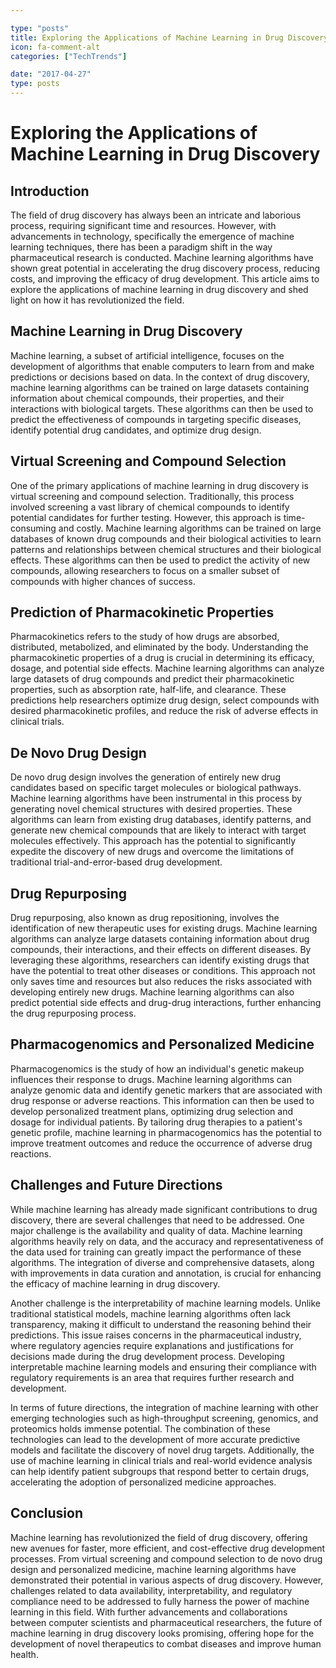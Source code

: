 ```yaml
---

type: "posts"
title: Exploring the Applications of Machine Learning in Drug Discovery
icon: fa-comment-alt
categories: ["TechTrends"]

date: "2017-04-27"
type: posts
---
```





# Exploring the Applications of Machine Learning in Drug Discovery

## Introduction

The field of drug discovery has always been an intricate and laborious process, requiring significant time and resources. However, with advancements in technology, specifically the emergence of machine learning techniques, there has been a paradigm shift in the way pharmaceutical research is conducted. Machine learning algorithms have shown great potential in accelerating the drug discovery process, reducing costs, and improving the efficacy of drug development. This article aims to explore the applications of machine learning in drug discovery and shed light on how it has revolutionized the field.

## Machine Learning in Drug Discovery

Machine learning, a subset of artificial intelligence, focuses on the development of algorithms that enable computers to learn from and make predictions or decisions based on data. In the context of drug discovery, machine learning algorithms can be trained on large datasets containing information about chemical compounds, their properties, and their interactions with biological targets. These algorithms can then be used to predict the effectiveness of compounds in targeting specific diseases, identify potential drug candidates, and optimize drug design.

## Virtual Screening and Compound Selection

One of the primary applications of machine learning in drug discovery is virtual screening and compound selection. Traditionally, this process involved screening a vast library of chemical compounds to identify potential candidates for further testing. However, this approach is time-consuming and costly. Machine learning algorithms can be trained on large databases of known drug compounds and their biological activities to learn patterns and relationships between chemical structures and their biological effects. These algorithms can then be used to predict the activity of new compounds, allowing researchers to focus on a smaller subset of compounds with higher chances of success.

## Prediction of Pharmacokinetic Properties

Pharmacokinetics refers to the study of how drugs are absorbed, distributed, metabolized, and eliminated by the body. Understanding the pharmacokinetic properties of a drug is crucial in determining its efficacy, dosage, and potential side effects. Machine learning algorithms can analyze large datasets of drug compounds and predict their pharmacokinetic properties, such as absorption rate, half-life, and clearance. These predictions help researchers optimize drug design, select compounds with desired pharmacokinetic profiles, and reduce the risk of adverse effects in clinical trials.

## De Novo Drug Design

De novo drug design involves the generation of entirely new drug candidates based on specific target molecules or biological pathways. Machine learning algorithms have been instrumental in this process by generating novel chemical structures with desired properties. These algorithms can learn from existing drug databases, identify patterns, and generate new chemical compounds that are likely to interact with target molecules effectively. This approach has the potential to significantly expedite the discovery of new drugs and overcome the limitations of traditional trial-and-error-based drug development.

## Drug Repurposing

Drug repurposing, also known as drug repositioning, involves the identification of new therapeutic uses for existing drugs. Machine learning algorithms can analyze large datasets containing information about drug compounds, their interactions, and their effects on different diseases. By leveraging these algorithms, researchers can identify existing drugs that have the potential to treat other diseases or conditions. This approach not only saves time and resources but also reduces the risks associated with developing entirely new drugs. Machine learning algorithms can also predict potential side effects and drug-drug interactions, further enhancing the drug repurposing process.

## Pharmacogenomics and Personalized Medicine

Pharmacogenomics is the study of how an individual's genetic makeup influences their response to drugs. Machine learning algorithms can analyze genomic data and identify genetic markers that are associated with drug response or adverse reactions. This information can then be used to develop personalized treatment plans, optimizing drug selection and dosage for individual patients. By tailoring drug therapies to a patient's genetic profile, machine learning in pharmacogenomics has the potential to improve treatment outcomes and reduce the occurrence of adverse drug reactions.

## Challenges and Future Directions

While machine learning has already made significant contributions to drug discovery, there are several challenges that need to be addressed. One major challenge is the availability and quality of data. Machine learning algorithms heavily rely on data, and the accuracy and representativeness of the data used for training can greatly impact the performance of these algorithms. The integration of diverse and comprehensive datasets, along with improvements in data curation and annotation, is crucial for enhancing the efficacy of machine learning in drug discovery.

Another challenge is the interpretability of machine learning models. Unlike traditional statistical models, machine learning algorithms often lack transparency, making it difficult to understand the reasoning behind their predictions. This issue raises concerns in the pharmaceutical industry, where regulatory agencies require explanations and justifications for decisions made during the drug development process. Developing interpretable machine learning models and ensuring their compliance with regulatory requirements is an area that requires further research and development.

In terms of future directions, the integration of machine learning with other emerging technologies such as high-throughput screening, genomics, and proteomics holds immense potential. The combination of these technologies can lead to the development of more accurate predictive models and facilitate the discovery of novel drug targets. Additionally, the use of machine learning in clinical trials and real-world evidence analysis can help identify patient subgroups that respond better to certain drugs, accelerating the adoption of personalized medicine approaches.

## Conclusion

Machine learning has revolutionized the field of drug discovery, offering new avenues for faster, more efficient, and cost-effective drug development processes. From virtual screening and compound selection to de novo drug design and personalized medicine, machine learning algorithms have demonstrated their potential in various aspects of drug discovery. However, challenges related to data availability, interpretability, and regulatory compliance need to be addressed to fully harness the power of machine learning in this field. With further advancements and collaborations between computer scientists and pharmaceutical researchers, the future of machine learning in drug discovery looks promising, offering hope for the development of novel therapeutics to combat diseases and improve human health.